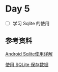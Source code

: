 # Day 5

- [ ] 学习 Sqlite 的使用

## 参考资料

[Android Sqlite使用详解](https://blog.csdn.net/huweiliyi/article/details/105461725)

[使用 SQLite 保存数据](https://developer.android.google.cn/training/data-storage/sqlite?hl=zh-cn)
